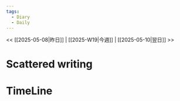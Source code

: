 ```yaml
---
tags:
  - Diary
  - Daily
---
```

<< [[2025-05-08|昨日]]  | [[2025-W19|今週]] |  [[2025-05-10|翌日]] >>

# Scattered writing

# TimeLine

